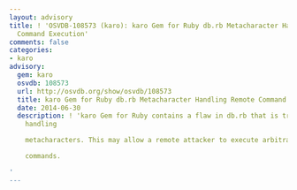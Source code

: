 ```yaml
---
layout: advisory
title: ! 'OSVDB-108573 (karo): karo Gem for Ruby db.rb Metacharacter Handling Remote
  Command Execution'
comments: false
categories:
- karo
advisory:
  gem: karo
  osvdb: 108573
  url: http://osvdb.org/show/osvdb/108573
  title: karo Gem for Ruby db.rb Metacharacter Handling Remote Command Execution
  date: 2014-06-30
  description: ! 'karo Gem for Ruby contains a flaw in db.rb that is triggered when
    handling

    metacharacters. This may allow a remote attacker to execute arbitrary

    commands.

'
---
```

